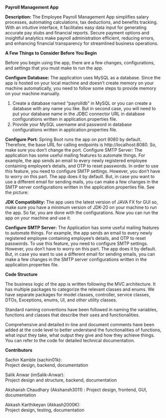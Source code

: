 **Payroll Management App**

**Description:** The Employee Payroll Management App simplifies salary processes, automating calculations, tax deductions, and benefits tracking. With an intuitive interface, it facilitates easy data input for generating accurate pay stubs and financial reports. Secure payment options and insightful analytics make payroll administration efficient, reducing errors, and enhancing financial transparency for streamlined business operations.

**A Few Things to Consider Before You Begin**

Before you begin using the app, there are a few changes, configurations, and settings that you must make to run the app.

**Configure Database:** The application uses MySQL as a database. Since the app is hosted on your local machine and doesn’t create memory on your machine automatically, you need to follow some steps to provide memory on your machine manually.
1.	Create a database named “payrolldb” in MySQL or you can create a database with any name you like. But in second case, you will need to put your database name in the JDBC connector URL in database configurations written in application.properties file.
2.	Provide your MySQL username and password in database configurations written in application.properties file.
 
**Configure Port:** Spring Boot runs the app on port 8080 by default. Therefore, the base URL for calling endpoints is http://localhost:8080. So, make sure you don’t change the port. 
Configure SMTP Server: The application has some useful mailing features to automate things. For example, the app sends an email to every newly registered employee containing employee’s details, and OTP to reset passwords. In order to use this feature, you need to configure SMTP settings. However, you don’t have to worry on this part. The app does it by default. But, in case you want to use a different email for sending mails, you can make a few changes in the SMTP server configurations written in the application.properties file. See the picture: 
 
**JDK Compatibility:** The app uses the latest version of JAVA FX for GUI so, make sure you have a minimum version of JDK-20 on your machine to run the app.
So far, you are done with the configurations. Now you can run the app on your machine and use it.

**Configure SMTP Server:** The Application has some useful mailing features to automate things. For example, the app sends an email to every newly registered employee containing employee’s 
details, and OTP to reset passwords. To use this feature, you need to configure SMTP settings. However, you don’t have to worry on this part. The app does it by default. 
But, in case you want to use a different email for sending emails, you can make a few changes in the SMTP server configurations written in the application.properties file. 

**Code Structure**

The business logic of the app is written following the MVC architecture. It has multiple packages to categorize the relevant classes and enums. We have separate packages for model classes, controller, service classes, DTOs, Exceptions, enums, UI, and other utility classes.

Standard naming conventions have been followed in naming the variables, functions and classes that describe their uses and functionalities. 

Comprehensive and detailed in-line and document comments have been added at the code level to better understand the functionalities of functions, what input they take, what output they give and how they achieve things. You can refer to the code for detailed technical documentation.

**Contributors**

Sachin Kamble	 (sachin01k):	
Project design, backend, documentation


Salik Anwar (imSalik-Anwar):	
Project design and structure, backend, documentation


Akshansh Chaudhary (Akshansh3011) :	
Project design, frontend, GUI, documentation


Akkash Karthikeyan (Akkash2000K): 	
Project design, testing, documentation
